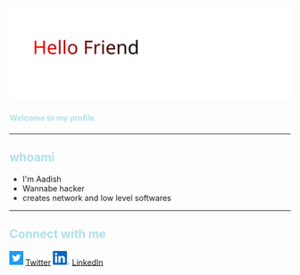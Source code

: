 <div align="center">
  <img src="resources/hellofriend.svg" alt="Flickering Light Text">
</div>

<h4 style="color:powderblue;" align="">Welcome to my profile<h4>

---
<h2 style="color:powderblue;">whoami</h2>

- I'm Aadish
- Wannabe hacker
- creates network and low level softwares

---

<h2 style="color:powderblue;">Connect with me</h2>

<img src="resources/twitter-square.svg" width="25px;"/> [Twitter](https://twitter.com/Aavtic)
<img src="resources/linkedin.svg" width="30px;"/> [LinkedIn](https://www.linkedin.com/in/aadish-m-66052b2a5)

<!-- <picture>
  <source media="(prefers-color-scheme: dark)" srcset="https://user-images.githubusercontent.com/25423296/163456776-7f95b81a-f1ed-45f7-b7ab-8fa810d529fa.png">
  <source media="(prefers-color-scheme: light)" srcset="https://user-images.githubusercontent.com/25423296/163456779-a8556205-d0a5-45e2-ac17-42d089e3c3f8.png">
  <img alt="Shows an illustrated sun in light mode and a moon with stars in dark mode." src="https://user-images.githubusercontent.com/25423296/163456779-a8556205-d0a5-45e2-ac17-42d089e3c3f8.png">
</picture> -->
